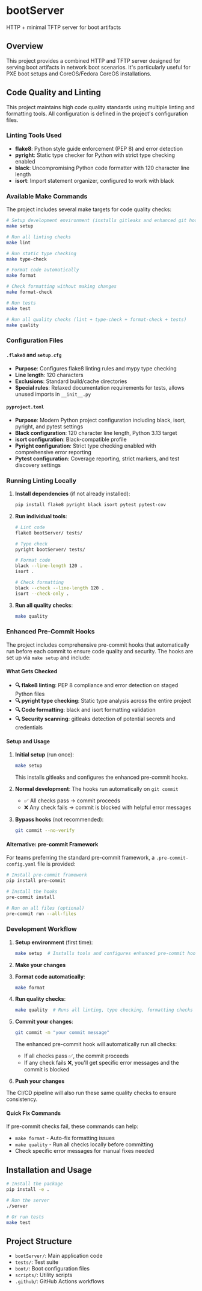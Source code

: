 # bootServer

HTTP + minimal TFTP server for boot artifacts

## Overview

This project provides a combined HTTP and TFTP server designed for serving boot artifacts in network boot scenarios. It's particularly useful for PXE boot setups and CoreOS/Fedora CoreOS installations.

## Code Quality and Linting

This project maintains high code quality standards using multiple linting and formatting tools. All configuration is defined in the project's configuration files.

### Linting Tools Used

- **flake8**: Python style guide enforcement (PEP 8) and error detection
- **pyright**: Static type checker for Python with strict type checking enabled
- **black**: Uncompromising Python code formatter with 120 character line length
- **isort**: Import statement organizer, configured to work with black

### Available Make Commands

The project includes several make targets for code quality checks:

```bash
# Setup development environment (installs gitleaks and enhanced git hooks)
make setup

# Run all linting checks
make lint

# Run static type checking
make type-check

# Format code automatically
make format

# Check formatting without making changes
make format-check

# Run tests
make test

# Run all quality checks (lint + type-check + format-check + tests)
make quality
```

### Configuration Files

#### `.flake8` and `setup.cfg`

- **Purpose**: Configures flake8 linting rules and mypy type checking
- **Line length**: 120 characters
- **Exclusions**: Standard build/cache directories
- **Special rules**: Relaxed documentation requirements for tests, allows unused imports in `__init__.py`

#### `pyproject.toml`

- **Purpose**: Modern Python project configuration including black, isort, pyright, and pytest settings
- **Black configuration**: 120 character line length, Python 3.13 target
- **isort configuration**: Black-compatible profile
- **Pyright configuration**: Strict type checking enabled with comprehensive error reporting
- **Pytest configuration**: Coverage reporting, strict markers, and test discovery settings

### Running Linting Locally

1. **Install dependencies** (if not already installed):

   ```bash
   pip install flake8 pyright black isort pytest pytest-cov
   ```

2. **Run individual tools**:

   ```bash
   # Lint code
   flake8 bootServer/ tests/

   # Type check
   pyright bootServer/ tests/

   # Format code
   black --line-length 120 .
   isort .

   # Check formatting
   black --check --line-length 120 .
   isort --check-only .
   ```

3. **Run all quality checks**:

   ```bash
   make quality
   ```

### Enhanced Pre-Commit Hooks

The project includes comprehensive pre-commit hooks that automatically run before each commit to ensure code quality and security. The hooks are set up via `make setup` and include:

#### What Gets Checked

- **🔍 flake8 linting**: PEP 8 compliance and error detection on staged Python files
- **🔍 pyright type checking**: Static type analysis across the entire project
- **🔍 Code formatting**: black and isort formatting validation
- **🔍 Security scanning**: gitleaks detection of potential secrets and credentials

#### Setup and Usage

1. **Initial setup** (run once):

   ```bash
   make setup
   ```

   This installs gitleaks and configures the enhanced pre-commit hooks.

2. **Normal development**: The hooks run automatically on `git commit`
   - ✅ All checks pass → commit proceeds
   - ❌ Any check fails → commit is blocked with helpful error messages

3. **Bypass hooks** (not recommended):

   ```bash
   git commit --no-verify
   ```

#### Alternative: pre-commit Framework

For teams preferring the standard pre-commit framework, a `.pre-commit-config.yaml` file is provided:

```bash
# Install pre-commit framework
pip install pre-commit

# Install the hooks
pre-commit install

# Run on all files (optional)
pre-commit run --all-files
```

### Development Workflow

1. **Setup environment** (first time):

   ```bash
   make setup  # Installs tools and configures enhanced pre-commit hooks
   ```

2. **Make your changes**

3. **Format code automatically**:

   ```bash
   make format
   ```

4. **Run quality checks**:

   ```bash
   make quality  # Runs all linting, type checking, formatting checks and tests
   ```

5. **Commit your changes**:

   ```bash
   git commit -m "your commit message"
   ```

   The enhanced pre-commit hook will automatically run all checks:
   - If all checks pass ✅, the commit proceeds
   - If any check fails ❌, you'll get specific error messages and the commit is blocked

6. **Push your changes**

The CI/CD pipeline will also run these same quality checks to ensure consistency.

#### Quick Fix Commands

If pre-commit checks fail, these commands can help:

- `make format` - Auto-fix formatting issues
- `make quality` - Run all checks locally before committing
- Check specific error messages for manual fixes needed

## Installation and Usage

```bash
# Install the package
pip install -e .

# Run the server
./server

# Or run tests
make test
```

## Project Structure

- `bootServer/`: Main application code
- `tests/`: Test suite
- `boot/`: Boot configuration files
- `scripts/`: Utility scripts
- `.github/`: GitHub Actions workflows
